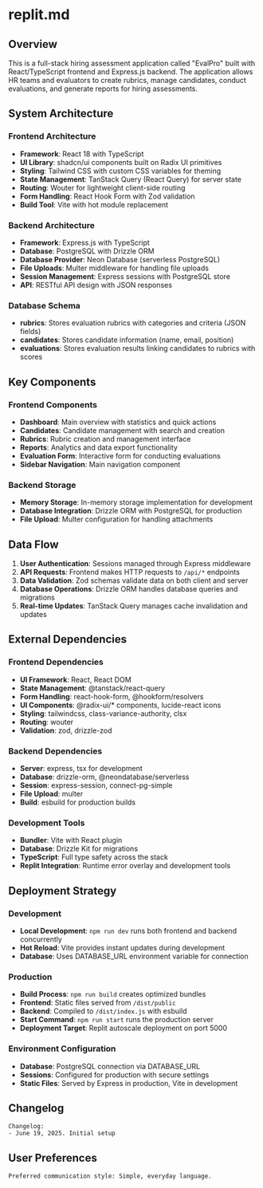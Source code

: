 # replit.md

## Overview

This is a full-stack hiring assessment application called "EvalPro" built with React/TypeScript frontend and Express.js backend. The application allows HR teams and evaluators to create rubrics, manage candidates, conduct evaluations, and generate reports for hiring assessments.

## System Architecture

### Frontend Architecture
- **Framework**: React 18 with TypeScript
- **UI Library**: shadcn/ui components built on Radix UI primitives
- **Styling**: Tailwind CSS with custom CSS variables for theming
- **State Management**: TanStack Query (React Query) for server state
- **Routing**: Wouter for lightweight client-side routing
- **Form Handling**: React Hook Form with Zod validation
- **Build Tool**: Vite with hot module replacement

### Backend Architecture
- **Framework**: Express.js with TypeScript
- **Database**: PostgreSQL with Drizzle ORM
- **Database Provider**: Neon Database (serverless PostgreSQL)
- **File Uploads**: Multer middleware for handling file uploads
- **Session Management**: Express sessions with PostgreSQL store
- **API**: RESTful API design with JSON responses

### Database Schema
- **rubrics**: Stores evaluation rubrics with categories and criteria (JSON fields)
- **candidates**: Stores candidate information (name, email, position)
- **evaluations**: Stores evaluation results linking candidates to rubrics with scores

## Key Components

### Frontend Components
- **Dashboard**: Main overview with statistics and quick actions
- **Candidates**: Candidate management with search and creation
- **Rubrics**: Rubric creation and management interface
- **Reports**: Analytics and data export functionality
- **Evaluation Form**: Interactive form for conducting evaluations
- **Sidebar Navigation**: Main navigation component

### Backend Storage
- **Memory Storage**: In-memory storage implementation for development
- **Database Integration**: Drizzle ORM with PostgreSQL for production
- **File Upload**: Multer configuration for handling attachments

## Data Flow

1. **User Authentication**: Sessions managed through Express middleware
2. **API Requests**: Frontend makes HTTP requests to `/api/*` endpoints
3. **Data Validation**: Zod schemas validate data on both client and server
4. **Database Operations**: Drizzle ORM handles database queries and migrations
5. **Real-time Updates**: TanStack Query manages cache invalidation and updates

## External Dependencies

### Frontend Dependencies
- **UI Framework**: React, React DOM
- **State Management**: @tanstack/react-query
- **Form Handling**: react-hook-form, @hookform/resolvers
- **UI Components**: @radix-ui/* components, lucide-react icons
- **Styling**: tailwindcss, class-variance-authority, clsx
- **Routing**: wouter
- **Validation**: zod, drizzle-zod

### Backend Dependencies
- **Server**: express, tsx for development
- **Database**: drizzle-orm, @neondatabase/serverless
- **Session**: express-session, connect-pg-simple
- **File Upload**: multer
- **Build**: esbuild for production builds

### Development Tools
- **Bundler**: Vite with React plugin
- **Database**: Drizzle Kit for migrations
- **TypeScript**: Full type safety across the stack
- **Replit Integration**: Runtime error overlay and development tools

## Deployment Strategy

### Development
- **Local Development**: `npm run dev` runs both frontend and backend concurrently
- **Hot Reload**: Vite provides instant updates during development
- **Database**: Uses DATABASE_URL environment variable for connection

### Production
- **Build Process**: `npm run build` creates optimized bundles
- **Frontend**: Static files served from `/dist/public`
- **Backend**: Compiled to `/dist/index.js` with esbuild
- **Start Command**: `npm run start` runs the production server
- **Deployment Target**: Replit autoscale deployment on port 5000

### Environment Configuration
- **Database**: PostgreSQL connection via DATABASE_URL
- **Sessions**: Configured for production with secure settings
- **Static Files**: Served by Express in production, Vite in development

## Changelog

```
Changelog:
- June 19, 2025. Initial setup
```

## User Preferences

```
Preferred communication style: Simple, everyday language.
```